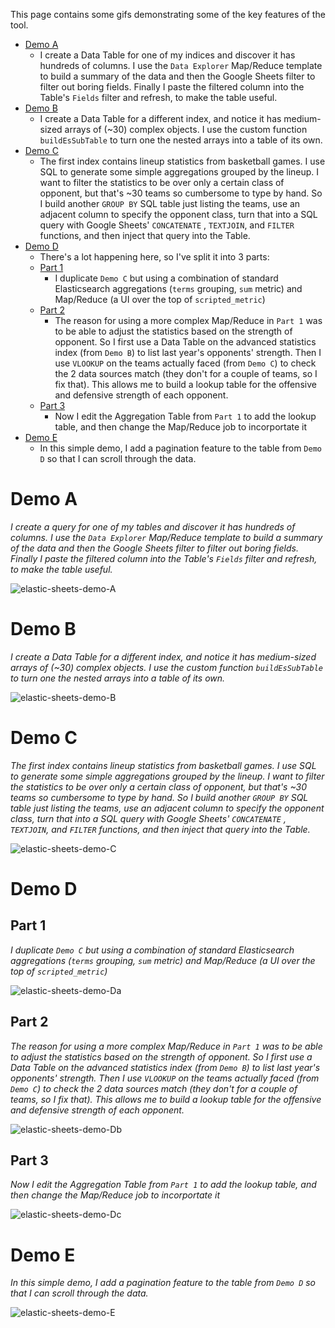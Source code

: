This page contains some gifs demonstrating some of the key features of the tool.

* [Demo A](https://github.com/Alex-At-Home/elasticsearch-sheets/blob/master/README.md#demo-a)
   * I create a Data Table for one of my indices  and discover it has hundreds of columns. I use the `Data Explorer` 
   Map/Reduce template to build a summary of the data and then the Google Sheets filter to filter out boring fields.
   Finally I paste the filtered column into the Table's `Fields` filter and refresh, to make the table useful.
* [Demo B](https://github.com/Alex-At-Home/elasticsearch-sheets/blob/master/README.md#demo-b)
   * I create a Data Table for a different index, and notice it has medium-sized arrays of (~30) complex objects. 
   I use the custom function `buildEsSubTable` to turn one the nested arrays into a table of its own.
* [Demo C](https://github.com/Alex-At-Home/elasticsearch-sheets/blob/master/README.md#demo-c)
   * The first index contains lineup statistics from basketball games. I use SQL to generate some simple
     aggregations grouped by the lineup. I want to filter the statistics to be over only a certain class of opponent,
     but that's ~30 teams so cumbersome to type by hand. So I build another `GROUP BY` SQL table just listing the teams,
     use an adjacent column to specify the opponent class, turn that into a SQL query with Google Sheets' `CONCATENATE` 
     , `TEXTJOIN`, and `FILTER` functions, and then inject that query into the Table.
* [Demo D](https://github.com/Alex-At-Home/elasticsearch-sheets/blob/master/README.md#demo-d)
   * There's a lot happening here, so I've split it into 3 parts:
   * [Part 1](https://github.com/Alex-At-Home/elasticsearch-sheets/blob/master/README.md#part-1)
      * I duplicate `Demo C` but using a combination of standard Elasticsearch aggregations (`terms` grouping, `sum` metric) 
      and Map/Reduce (a UI over the top of `scripted_metric`)
   * [Part 2](https://github.com/Alex-At-Home/elasticsearch-sheets/blob/master/README.md#part-2)
      * The reason for using a more complex Map/Reduce in `Part 1` was to be able to adjust the statistics based on 
      the strength of opponent. So I first use a Data Table on the advanced statistics index (from `Demo B`) to
      list last year's opponents' strength. Then I use `VLOOKUP` on the teams actually faced (from `Demo C`) to check
      the 2 data sources match (they don't for a couple of teams, so I fix that). This allows me to build a lookup table
      for the offensive and defensive strength of each opponent.
   * [Part 3](https://github.com/Alex-At-Home/elasticsearch-sheets/blob/master/README.md#part-3)
      * Now I edit the Aggregation Table from `Part 1` to add the lookup table, and then change the Map/Reduce job to
        incorportate it
* [Demo E](https://github.com/Alex-At-Home/elasticsearch-sheets/blob/master/README.md#demo-e)
   * In this simple demo, I add a pagination feature to the table from `Demo D` so that I can scroll through the data.       
      
# Demo A

_I create a query for one of my tables and discover it has hundreds of columns. I use the `Data Explorer` 
Map/Reduce template to build a summary of the data and then the Google Sheets filter to filter out boring fields.
Finally I paste the filtered column into the Table's `Fields` filter and refresh, to make the table useful._

![elastic-sheets-demo-A](https://user-images.githubusercontent.com/17573856/55519962-203ccb80-5648-11e9-9d64-2a573d00544b.gif)

# Demo B

_I create a Data Table for a different index, and notice it has medium-sized arrays of (~30) complex objects. 
I use the custom function `buildEsSubTable` to turn one the nested arrays into a table of its own._

![elastic-sheets-demo-B](https://user-images.githubusercontent.com/17573856/55519966-2468e900-5648-11e9-9c86-d80a22ced698.gif)

# Demo C

_The first index contains lineup statistics from basketball games. I use SQL to generate some simple
     aggregations grouped by the lineup. I want to filter the statistics to be over only a certain class of opponent,
     but that's ~30 teams so cumbersome to type by hand. So I build another `GROUP BY` SQL table just listing the teams,
     use an adjacent column to specify the opponent class, turn that into a SQL query with Google Sheets' `CONCATENATE` 
     , `TEXTJOIN`, and `FILTER` functions, and then inject that query into the Table._
   
![elastic-sheets-demo-C](https://user-images.githubusercontent.com/17573856/55519972-29c63380-5648-11e9-997f-110075eb31ce.gif)

# Demo D

## Part 1

_I duplicate `Demo C` but using a combination of standard Elasticsearch aggregations (`terms` grouping, `sum` metric) 
      and Map/Reduce (a UI over the top of `scripted_metric`)_
      
![elastic-sheets-demo-Da](https://user-images.githubusercontent.com/17573856/55519979-2f237e00-5648-11e9-91df-9210eb8533c3.gif)

## Part 2

_The reason for using a more complex Map/Reduce in `Part 1` was to be able to adjust the statistics based on 
      the strength of opponent. So I first use a Data Table on the advanced statistics index (from `Demo B`) to
      list last year's opponents' strength. Then I use `VLOOKUP` on the teams actually faced (from `Demo C`) to check
      the 2 data sources match (they don't for a couple of teams, so I fix that). This allows me to build a lookup table
      for the offensive and defensive strength of each opponent._
      
![elastic-sheets-demo-Db](https://user-images.githubusercontent.com/17573856/55519985-33e83200-5648-11e9-89ca-d98275e2fc26.gif)

## Part 3

_Now I edit the Aggregation Table from `Part 1` to add the lookup table, and then change the Map/Reduce job to
        incorportate it_

![elastic-sheets-demo-Dc](https://user-images.githubusercontent.com/17573856/55519990-38ace600-5648-11e9-9185-466d1baf872f.gif)

# Demo E

_In this simple demo, I add a pagination feature to the table from `Demo D` so that I can scroll through the data._
   
![elastic-sheets-demo-E](https://user-images.githubusercontent.com/17573856/55519995-3d719a00-5648-11e9-8410-d6b0e97ae993.gif)
   
